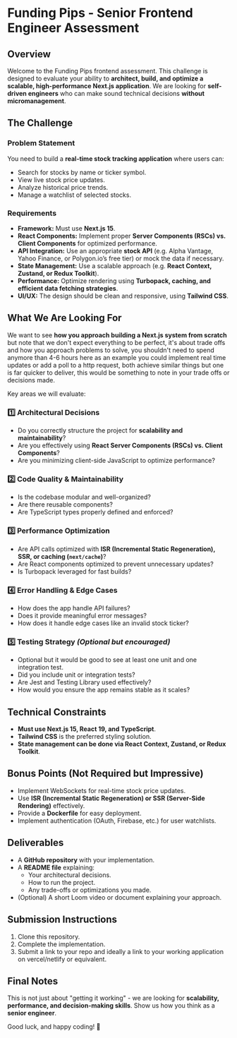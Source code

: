 # Funding Pips - Senior Frontend Engineer Assessment

## Overview

Welcome to the Funding Pips frontend assessment. This challenge is designed to evaluate your ability to **architect, build, and optimize a scalable, high-performance Next.js application**. We are looking for **self-driven engineers** who can make sound technical decisions **without micromanagement**.

## The Challenge

### Problem Statement

You need to build a **real-time stock tracking application** where users can:

- Search for stocks by name or ticker symbol.
- View live stock price updates.
- Analyze historical price trends.
- Manage a watchlist of selected stocks.

### Requirements

- **Framework:** Must use **Next.js 15**.
- **React Components:** Implement proper **Server Components (RSCs) vs. Client Components** for optimized performance.
- **API Integration:** Use an appropriate **stock API** (e.g. Alpha Vantage, Yahoo Finance, or Polygon.io’s free tier) or mock the data if necessary.
- **State Management:** Use a scalable approach (e.g. **React Context, Zustand, or Redux Toolkit**).
- **Performance:** Optimize rendering using **Turbopack, caching, and efficient data fetching strategies**.
- **UI/UX:** The design should be clean and responsive, using **Tailwind CSS**.

## What We Are Looking For

We want to see **how you approach building a Next.js system from scratch** but note that we don't expect everything to be perfect, it's about trade offs and how you approach problems to solve, you shouldn't need to spend anymore than 4-6 hours here as an example you could implement real time updates or add a poll to a http request, both achieve similar things but one is far quicker to deliver, this would be something to note in your trade offs or decisions made.

Key areas we will evaluate:

### 1️⃣ Architectural Decisions

- Do you correctly structure the project for **scalability and maintainability**?
- Are you effectively using **React Server Components (RSCs) vs. Client Components**?
- Are you minimizing client-side JavaScript to optimize performance?

### 2️⃣ Code Quality & Maintainability

- Is the codebase modular and well-organized?
- Are there reusable components?
- Are TypeScript types properly defined and enforced?

### 3️⃣ Performance Optimization

- Are API calls optimized with **ISR (Incremental Static Regeneration), SSR, or caching (`next/cache`)**?
- Are React components optimized to prevent unnecessary updates?
- Is Turbopack leveraged for fast builds?

### 4️⃣ Error Handling & Edge Cases

- How does the app handle API failures?
- Does it provide meaningful error messages?
- How does it handle edge cases like an invalid stock ticker?

### 5️⃣ Testing Strategy _(Optional but encouraged)_

- Optional but it would be good to see at least one unit and one integration test.
- Did you include unit or integration tests?
- Are Jest and Testing Library used effectively?
- How would you ensure the app remains stable as it scales?

## Technical Constraints

- **Must use Next.js 15, React 19, and TypeScript**.
- **Tailwind CSS** is the preferred styling solution.
- **State management can be done via React Context, Zustand, or Redux Toolkit**.

## Bonus Points (Not Required but Impressive)

- Implement WebSockets for real-time stock price updates.
- Use **ISR (Incremental Static Regeneration) or SSR (Server-Side Rendering)** effectively.
- Provide a **Dockerfile** for easy deployment.
- Implement authentication (OAuth, Firebase, etc.) for user watchlists.

## Deliverables

- A **GitHub repository** with your implementation.
- A **README file** explaining:
  - Your architectural decisions.
  - How to run the project.
  - Any trade-offs or optimizations you made.
- (Optional) A short Loom video or document explaining your approach.

## Submission Instructions

1. Clone this repository.
2. Complete the implementation.
3. Submit a link to your repo and ideally a link to your working application on vercel/netlify or equivalent.

## Final Notes

This is not just about "getting it working" - we are looking for **scalability, performance, and decision-making skills**. Show us how you think as a **senior engineer**.

Good luck, and happy coding! 🚀
